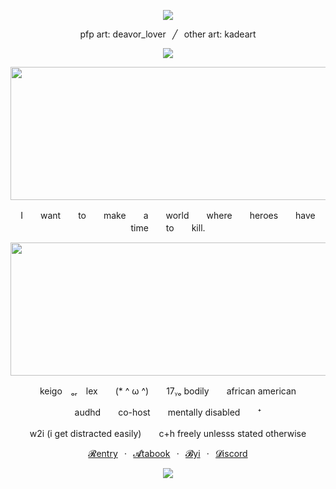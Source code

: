 <p align="center">
  <img src="https://i.postimg.cc/SN7Npc1W/tumblr-d5bb5e99ea217efea893096e6997b449-50da672d-1280-1.png">
</p>

<p align="center">pfp art: deavor_lover⠀╱⠀other art: kadeart</h1>

<p align="center"> 
  <img src="https://komarev.com/ghpvc/?username=hawksyaoi&color=a45a57&label=⠀♡⠀&base=1000" /> 
</p>

<p align="center">
  <img width="640" height="213" src="https://i.postimg.cc/fRmqpFSW/New-Project.gif">
</p>

<p align="center">I　　want　　to　　make　　a　　world　　where　　heroes　　have　　time　　to　　kill.</p>

<p align="center">
  <img width="640" height="213" src="https://i.postimg.cc/FsQsqTpr/New-Project-4.png">
</p>

<p align="center">keigo　ₒᵣ　lex　　(* ^ ω ^)　　17ᵧₒ bodily　　african american</p>
<p align="center">audhd　　co-host　　mentally disabled　　⁺</p>
<p align="center">w2i (i get distracted easily)　　c+h freely unlesss stated otherwise</p>

<p align="center"

[𝓡entry](https://rentry.co/fawnscy)⠀‧⠀[𝓐tabook](https://jingyuan.atabook.org/)⠀‧⠀[𝓑yi](https://rentry.co/yotf3amw)⠀‧⠀[𝓓iscord](https://discordapp.com/users/821413859163111484)
</p>

<p align="center">
  <img src="https://i.postimg.cc/YCr22jTT/tumblr-d5bb5e99ea217efea893096e6997b449-50da672d-1280-1-1.png">
</p>

